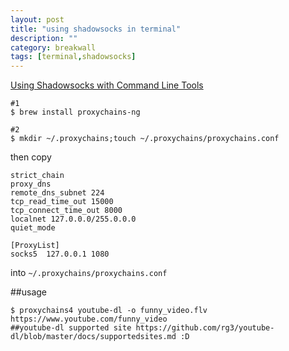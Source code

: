 ```yaml
---
layout: post
title: "using shadowsocks in terminal"
description: ""
category: breakwall
tags: [terminal,shadowsocks]
---
```


[Using Shadowsocks with Command Line Tools](https://github.com/shadowsocks/shadowsocks/wiki/Using-Shadowsocks-with-Command-Line-Tools)


```
#1
$ brew install proxychains-ng

#2
$ mkdir ~/.proxychains;touch ~/.proxychains/proxychains.conf

```

then copy 

```
strict_chain
proxy_dns 
remote_dns_subnet 224
tcp_read_time_out 15000
tcp_connect_time_out 8000
localnet 127.0.0.0/255.0.0.0
quiet_mode

[ProxyList]
socks5  127.0.0.1 1080
```

into `~/.proxychains/proxychains.conf`

##usage

```
$ proxychains4 youtube-dl -o funny_video.flv https://www.youtube.com/funny_video
##youtube-dl supported site https://github.com/rg3/youtube-dl/blob/master/docs/supportedsites.md :D
```